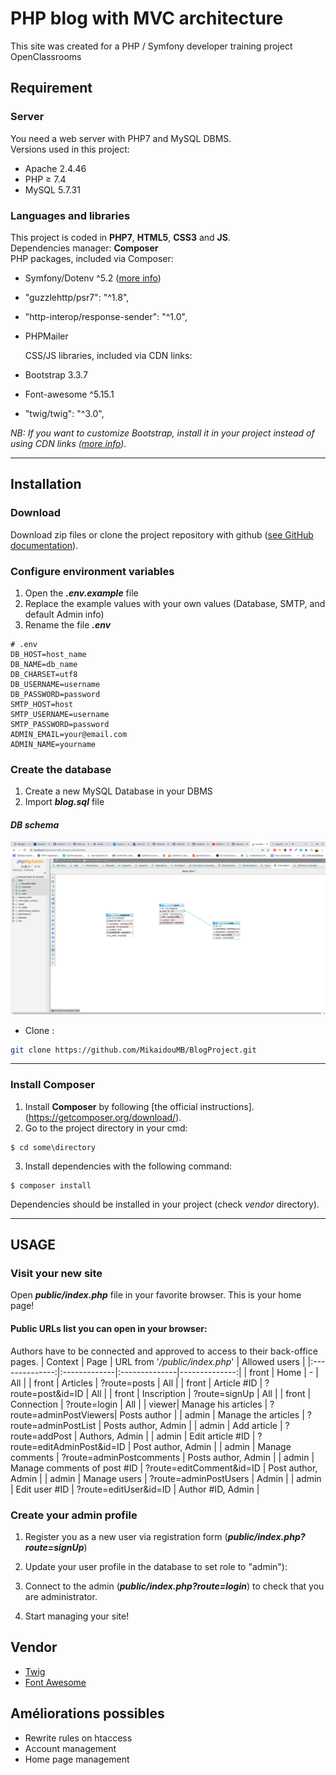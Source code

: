 # PHP blog with MVC architecture
This site was created for a PHP / Symfony developer training project OpenClassrooms

## Requirement

### __Server__
You need a web server with PHP7 and MySQL DBMS.  
Versions used in this project:
* Apache 2.4.46
* PHP ≥ 7.4
* MySQL 5.7.31

### __Languages and libraries__
This project is coded in __PHP7__, __HTML5__, __CSS3__ and __JS__.  
Dependencies manager: __Composer__  
PHP packages, included via Composer:
* Symfony/Dotenv ^5.2 ([more info](https://github.com/symfony/dotenv)) 
* "guzzlehttp/psr7": "^1.8",
* "http-interop/response-sender": "^1.0",
* PHPMailer  
  
  CSS/JS libraries, included via CDN links:
* Bootstrap 3.3.7
* Font-awesome ^5.15.1
* "twig/twig": "^3.0",

_NB: If you want to customize Bootstrap, install it in your project instead of using CDN links ([more info](https://getbootstrap.com/))._

---
## Installation

### __Download__
Download zip files or clone the project repository with github ([see GitHub documentation](https://docs.github.com/en/github/creating-cloning-and-archiving-repositories/cloning-a-repository)).

### __Configure environment variables__
1.  Open the ___.env.example___ file
2.  Replace the example values with your own values (Database, SMTP, and default Admin info)
3.  Rename the file ___.env___
```env
# .env
DB_HOST=host_name
DB_NAME=db_name
DB_CHARSET=utf8
DB_USERNAME=username
DB_PASSWORD=password
SMTP_HOST=host
SMTP_USERNAME=username
SMTP_PASSWORD=password
ADMIN_EMAIL=your@email.com
ADMIN_NAME=yourname
```
### __Create the database__
1.  Create a new MySQL Database in your DBMS
2.  Import ___blog.sql___ file

#### ___DB schema___
![Templates tree](diagrams/database_model.png)

* Clone :
```bash
git clone https://github.com/MikaidouMB/BlogProject.git
```
---  
### __Install Composer__
1.  Install __Composer__ by following [the official instructions].(https://getcomposer.org/download/).
2.  Go to the project directory in your cmd:
```
$ cd some\directory
```
3.  Install dependencies with the following command:
```
$ composer install
```
Dependencies should be installed in your project (check _vendor_ directory).

---
## USAGE

### __Visit your new site__
Open ___public/index.php___ file in your favorite browser. This is your home page!

#### __Public URLs list you can open in your browser:__
Authors have to be connected and approved to access to their back-office pages.
| Context | Page | URL from '_/public/index.php_' | Allowed users |
|:--------------:|:-------------|:--------------|--------------:|
| front | Home | - | All |
| front | Articles | ?route=posts | All |
| front | Article #ID | ?route=post&id=ID | All |
| front | Inscription | ?route=signUp | All |
| front | Connection | ?route=login | All |
| viewer| Manage his articles | ?route=adminPostViewers| Posts author |
| admin | Manage the articles | ?route=adminPostList | Posts author, Admin |
| admin | Add article | ?route=addPost | Authors, Admin |
| admin | Edit article #ID | ?route=editAdminPost&id=ID | Post author, Admin |
| admin | Manage comments | ?route=adminPostcomments | Posts author, Admin |
| admin | Manage comments of post #ID | ?route=editComment&id=ID | Post author, Admin |
| admin | Manage users | ?route=adminPostUsers | Admin |
| admin | Edit user #ID | ?route=editUser&id=ID | Author #ID, Admin |

### __Create your admin profile__
1.  Register you as a new user via registration form (___public/index.php?route=signUp___)
2.  Update your user profile in the database to set role to "admin"):

3.  Connect to the admin (___public/index.php?route=login___) to check that you are administrator.
4.  Start managing your site!

## Vendor
* [Twig](https://twig.symfony.com/doc/2.x/tags/if.html)
* [Font Awesome](https://fontawesome.com/)

## Améliorations possibles
* Rewrite rules on htaccess
* Account management
* Home page management
